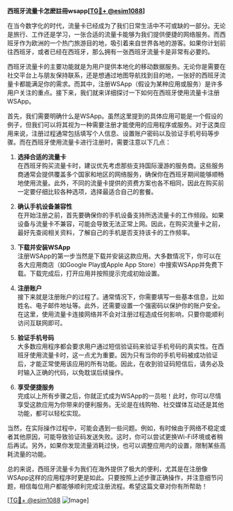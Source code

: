 **西班牙流量卡怎麽註冊wsapp[[TG💪+ @esim1088](https://t.me/s/esim1088)]**

在当今数字化的时代，流量卡已经成为了我们日常生活中不可或缺的一部分。无论是旅行、工作还是学习，一张合适的流量卡能够为我们提供便捷的网络服务。而西班牙作为欧洲的一个热门旅游目的地，吸引着来自世界各地的游客。如果你计划前往西班牙，或者已经在西班牙，那么拥有一张西班牙流量卡是非常有必要的。

西班牙流量卡的主要功能就是为用户提供本地化的移动数据服务。无论你是需要在社交平台上与朋友保持联系，还是想通过地图导航找到目的地，一张好的西班牙流量卡都能满足你的需求。而其中，注册WSApp（假设为某种应用或服务）是许多用户关注的重点。接下来，我们就来详细探讨一下如何在西班牙使用流量卡注册WSApp。

首先，我们需要明确什么是WSApp。虽然这里提到的具体应用可能是一个假设的例子，但我们可以将其视为一种需要注册才能使用的应用程序或服务。对于这类应用来说，注册过程通常包括填写个人信息、设置账户密码以及验证手机号码等步骤。而在西班牙使用流量卡进行注册时，需要注意以下几点：

1. **选择合适的流量卡**  
   在西班牙购买流量卡时，建议优先考虑那些支持国际漫游的服务商。这些服务商通常会提供覆盖多个国家和地区的网络服务，确保你在西班牙期间能够顺畅地使用流量。此外，不同的流量卡提供的资费方案也各不相同，因此在购买前一定要仔细比较各种选项，选择最适合自己的套餐。

2. **确认手机设备兼容性**  
   在开始注册之前，首先要确保你的手机设备支持所选流量卡的工作频段。如果设备与流量卡不兼容，可能会导致无法正常上网。因此，在购买流量卡之前，最好先查阅相关资料，了解自己的手机是否支持该卡的工作频率。

3. **下载并安装WSApp**  
   注册WSApp的第一步当然是下载并安装这款应用。大多数情况下，你可以在各大应用商店（如Google Play或Apple App Store）中搜索WSApp并免费下载。下载完成后，打开应用并按照提示完成初始设置。

4. **注册账户**  
   接下来就是注册账户的过程了。通常情况下，你需要填写一些基本信息，比如姓名、电子邮件地址等。此外，还需要设置一个强密码以保护你的账户安全。在这里，使用流量卡连接网络并不会对注册过程造成任何影响，只要你能顺利访问互联网即可。

5. **验证手机号码**  
   大多数应用程序都会要求用户通过短信验证码来验证手机号码的真实性。在西班牙使用流量卡时，这一点尤为重要。因为只有当你的手机号码被成功验证后，才能正常使用该应用的所有功能。因此，在收到验证码短信后，请务必及时输入正确的代码，以免耽误后续操作。

6. **享受便捷服务**  
   完成以上所有步骤之后，你就正式成为WSApp的一员啦！此时，你可以尽情享受这款应用为你带来的便利服务。无论是在线购物、社交媒体互动还是其他功能，都可以轻松实现。

当然，在实际操作过程中，可能会遇到一些问题。例如，有时候由于网络不稳定或者其他原因，可能导致验证码发送失败。这时，你可以尝试更换Wi-Fi环境或者稍后再试。另外，如果你发现流量消耗过快，也可以调整应用内的设置，限制某些高耗流量的功能。

总的来说，西班牙流量卡为我们在海外提供了极大的便利，尤其是在注册像WSApp这样的应用程序时更是如此。只要按照上述步骤正确操作，并注意细节问题，相信每位用户都能够顺利完成注册流程。希望这篇文章对你有所帮助！

[[TG💪+ @esim1088](https://t.me/s/esim1088) ![Image](https://i.postimg.cc/4NQfJmqS/Snipaste-2025-05-13-00-14-12.png)]
